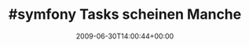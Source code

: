 ---
retweeted: false
source: <a href="http://twitter.com" rel="nofollow">Twitter Web Client</a>
entities:
  hashtags:
  - text: symfony
    indices:
    - '0'
    - '8'
  symbols: []
  user_mentions: []
  urls: []
display_text_range:
- '0'
- '87'
favorite_count: '0'
id_str: '2403761969'
truncated: false
retweet_count: '0'
id: '2403761969'
created_at: Tue Jun 30 14:00:44 +0000 2009
favorited: false
full_text: "#symfony Tasks scheinen Manche echt alles über guten und schönen Code
  vergessen lassen."
lang: de
tags:
- symfony
- pesos:twitter
date: '2009-06-30T14:00:44+00:00'
src: https://twitter.com/bascht/status/2403761969
original_url: https://twitter.com/bascht/status/2403761969
type: twitter_tweet
text: "#symfony Tasks scheinen Manche echt alles über guten und schönen Code vergessen
  lassen."
title: "#symfony Tasks scheinen Manche "

---